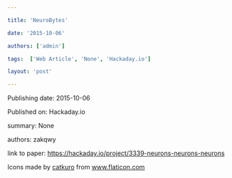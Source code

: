 ---
title: 'NeuroBytes'
date: '2015-10-06'
authors: ['admin']
tags:  ['Web Article', 'None', 'Hackaday.io']
layout: 'post'
---
Publishing date: 2015-10-06

Published on: Hackaday.io

summary: None

authors: zakqwy

link to paper: https://hackaday.io/project/3339-neurons-neurons-neurons

Icons made by <a href="https://www.flaticon.com/free-icon/bookshelves_3576884" title="catkuro">catkuro</a> from <a href="https://www.flaticon.com/" title="Flaticon"> www.flaticon.com</a>